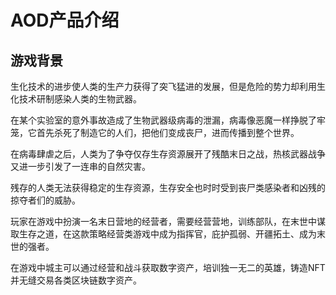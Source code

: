 # AOD产品介绍

## 游戏背景

生化技术的进步使人类的生产力获得了突飞猛进的发展，但是危险的势力却利用生化技术研制感染人类的生物武器。

在某个实验室的意外事故造成了生物武器级病毒的泄漏，病毒像恶魔一样挣脱了牢笼，它首先杀死了制造它的人们，把他们变成丧尸，进而传播到整个世界。

在病毒肆虐之后，人类为了争夺仅存生存资源展开了残酷末日之战，热核武器战争又进一步引发了一连串的自然灾害。

残存的人类无法获得稳定的生存资源，生存安全也时时受到丧尸类感染者和凶残的掠夺者们的威胁。

玩家在游戏中扮演一名末日营地的经营者，需要经营营地，训练部队，在末世中谋取生存之道，在这款策略经营类游戏中成为指挥官，庇护孤弱、开疆拓土、成为末世的强者。

在游戏中城主可以通过经营和战斗获取数字资产，培训独一无二的英雄，铸造NFT并无缝交易各类区块链数字资产。